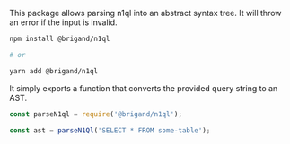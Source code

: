 This package allows parsing n1ql into an abstract syntax tree. It will throw an error if the input is invalid.

```sh
npm install @brigand/n1ql

# or

yarn add @brigand/n1ql
```

It simply exports a function that converts the provided query string to an AST.

```js
const parseN1ql = require('@brigand/n1ql');

const ast = parseN1Ql('SELECT * FROM some-table');
```

